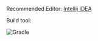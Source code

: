 Recommended Editor: [Intellij IDEA](https://www.jetbrains.com/help/idea/installation-guide.html)

Build tool:

![Gradle](https://img.shields.io/badge/Gradle-02303A.svg?style=for-the-badge&logo=Gradle&logoColor=white)
<!-- (https://docs.gradle.org/8.6/userguide/userguide.htmlj) -->

